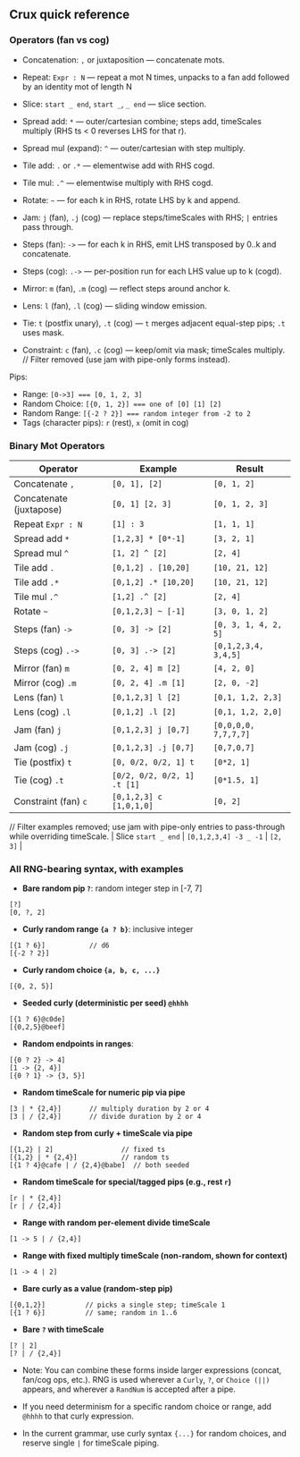## Crux quick reference

### Operators (fan vs cog)
- Concatenation: `,` or juxtaposition — concatenate mots.
- Repeat: `Expr : N` — repeat a mot N times, unpacks to a fan add followed by an identity mot of length N
- Slice: `start _ end`, `start _`, `_ end` — slice section.
- Spread add: `*` — outer/cartesian combine; steps add, timeScales multiply (RHS ts < 0 reverses LHS for that r).
- Spread mul (expand): `^` — outer/cartesian with step multiply.
- Tile add: `.` or `.*` — elementwise add with RHS cogd.
- Tile mul: `.^` — elementwise multiply with RHS cogd.
- Rotate: `~` — for each k in RHS, rotate LHS by k and append.
- Jam: `j` (fan), `.j` (cog) — replace steps/timeScales with RHS; `|` entries pass through.
- Steps (fan): `->` — for each k in RHS, emit LHS transposed by 0..k and concatenate.
- Steps (cog): `.->` — per-position run for each LHS value up to k (cogd).

- Mirror: `m` (fan), `.m` (cog) — reflect steps around anchor k.
- Lens: `l` (fan), `.l` (cog) — sliding window emission.
- Tie: `t` (postfix unary), `.t` (cog) — `t` merges adjacent equal-step pips; `.t` uses mask.
- Constraint: `c` (fan), `.c` (cog) — keep/omit via mask; timeScales multiply.
// Filter removed (use jam with pipe-only forms instead).



Pips:

* Range: `[0->3] === [0, 1, 2, 3]`
* Random Choice: `[{0, 1, 2}] === one of [0] [1] [2]`
* Random Range: `[{-2 ? 2}] === random integer from -2 to 2`
* Tags (character pips): `r` (rest), `x` (omit in cog)

### Binary Mot Operators

| Operator | Example | Result |
|---|---|---|
| Concatenate `,` | `[0, 1], [2]` | `[0, 1, 2]` |
| Concatenate (juxtapose) | `[0, 1] [2, 3]` | `[0, 1, 2, 3]` |
| Repeat `Expr : N` | `[1] : 3` | `[1, 1, 1]` |
| Spread add `*` | `[1,2,3] * [0*-1]` | `[3, 2, 1]` |
| Spread mul `^` | `[1, 2] ^ [2]` | `[2, 4]` |
| Tile add `.` | `[0,1,2] . [10,20]` | `[10, 21, 12]` |
| Tile add `.*` | `[0,1,2] .* [10,20]` | `[10, 21, 12]` |
| Tile mul `.^` | `[1,2] .^ [2]` | `[2, 4]` |
| Rotate `~` | `[0,1,2,3] ~ [-1]` | `[3, 0, 1, 2]` |
| Steps (fan) `->` | `[0, 3] -> [2]` | `[0, 3, 1, 4, 2, 5]` |
| Steps (cog) `.->` | `[0, 3] .-> [2]` | `[0,1,2,3,4, 3,4,5]` |
| Mirror (fan) `m` | `[0, 2, 4] m [2]` | `[4, 2, 0]` |
| Mirror (cog) `.m` | `[0, 2, 4] .m [1]` | `[2, 0, -2]` |
| Lens (fan) `l` | `[0,1,2,3] l [2]` | `[0,1, 1,2, 2,3]` |
| Lens (cog) `.l` | `[0,1,2] .l [2]` | `[0,1, 1,2, 2,0]` |
| Jam (fan) `j` | `[0,1,2,3] j [0,7]` | `[0,0,0,0, 7,7,7,7]` |
| Jam (cog) `.j` | `[0,1,2,3] .j [0,7]` | `[0,7,0,7]` |
| Tie (postfix) `t` | `[0, 0/2, 0/2, 1] t` | `[0*2, 1]` |
| Tie (cog) `.t` | `[0/2, 0/2, 0/2, 1] .t [1]` | `[0*1.5, 1]` |
| Constraint (fan) `c` | `[0,1,2,3] c [1,0,1,0]` | `[0, 2]` |
// Filter examples removed; use jam with pipe-only entries to pass-through while overriding timeScale.
| Slice `start _ end` | `[0,1,2,3,4] -3 _ -1` | `[2, 3]` |



### All RNG-bearing syntax, with examples

- **Bare random pip `?`**: random integer step in [-7, 7]
```text
[?]
[0, ?, 2]
```

- **Curly random range `{a ? b}`**: inclusive integer
```text
[{1 ? 6}]           // d6
[{-2 ? 2}]
```

- **Curly random choice `{a, b, c, ...}`**
```text
[{0, 2, 5}]
```

- **Seeded curly (deterministic per seed) `@hhhh`**
```text
[{1 ? 6}@c0de]
[{0,2,5}@beef]
```

- **Random endpoints in ranges**:
```text
[{0 ? 2} -> 4]
[1 -> {2, 4}]
[{0 ? 1} -> {3, 5}]
```

- **Random timeScale for numeric pip via pipe**
```text
[3 | * {2,4}]       // multiply duration by 2 or 4
[3 | / {2,4}]       // divide duration by 2 or 4
```

- **Random step from curly + timeScale via pipe**
```text
[{1,2} | 2]                 // fixed ts
[{1,2} | * {2,4}]           // random ts
[{1 ? 4}@cafe | / {2,4}@babe]  // both seeded
```

- **Random timeScale for special/tagged pips (e.g., rest `r`)**
```text
[r | * {2,4}]
[r | / {2,4}]
```

- **Range with random per-element divide timeScale**
```text
[1 -> 5 | / {2,4}]
```

- **Range with fixed multiply timeScale (non-random, shown for context)**
```text
[1 -> 4 | 2]
```

- **Bare curly as a value (random-step pip)**
```text
[{0,1,2}]          // picks a single step; timeScale 1
[{1 ? 6}]          // same; random in 1..6
```

- **Bare `?` with timeScale**
```text
[? | 2]
[? | / {2,4}]
```


- Note: You can combine these forms inside larger expressions (concat, fan/cog ops, etc.). RNG is used wherever a `Curly`, `?`, or `Choice (||)` appears, and wherever a `RandNum` is accepted after a pipe.

- If you need determinism for a specific random choice or range, add `@hhhh` to that curly expression.

- In the current grammar, use curly syntax `{...}` for random choices, and reserve single `|` for timeScale piping.
